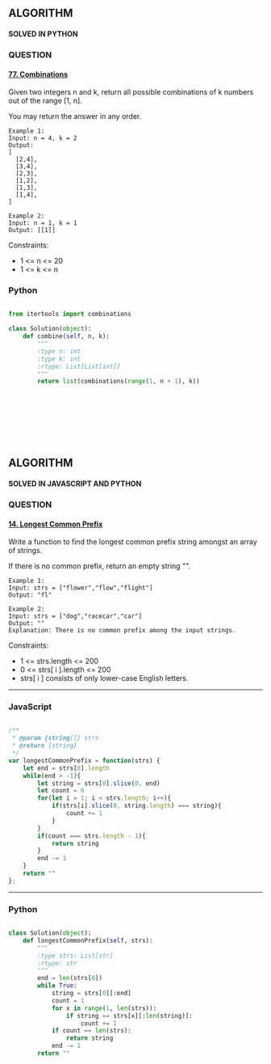 ## ALGORITHM

#### SOLVED IN PYTHON
### QUESTION

#### [77. Combinations](https://leetcode.com/problems/combinations/)

Given two integers n and k, return all possible combinations of k numbers out of the range [1, n].

You may return the answer in any order.



```
Example 1:
Input: n = 4, k = 2
Output:
[
  [2,4],
  [3,4],
  [2,3],
  [1,2],
  [1,3],
  [1,4],
]

Example 2:
Input: n = 1, k = 1
Output: [[1]]
```

Constraints:

* 1 <= n <= 20
* 1 <= k <= n


### Python

```py

from itertools import combinations

class Solution(object):
    def combine(self, n, k):
        """
        :type n: int
        :type k: int
        :rtype: List[List[int]]
        """
        return list(combinations(range(1, n + 1), k))
        
        
```
<br></br>
<br></br>

## ALGORITHM

#### SOLVED IN JAVASCRIPT AND PYTHON
### QUESTION

#### [14. Longest Common Prefix](https://leetcode.com/problems/longest-common-prefix/)

Write a function to find the longest common prefix string amongst an array of strings.

If there is no common prefix, return an empty string "".

```
Example 1:
Input: strs = ["flower","flow","flight"]
Output: "fl"

Example 2:
Input: strs = ["dog","racecar","car"]
Output: ""
Explanation: There is no common prefix among the input strings.
```

Constraints:

* 1 <= strs.length <= 200
* 0 <= strs[ i ].length <= 200
* strs[ i ] consists of only lower-case English letters.

-----

### JavaScript

```js

/**
 * @param {string[]} strs
 * @return {string}
 */
var longestCommonPrefix = function(strs) {
    let end = strs[0].length
    while(end > -1){
        let string = strs[0].slice(0, end)
        let count = 0
        for(let i = 1; i < strs.length; i++){
            if(strs[i].slice(0, string.length) === string){
                count += 1
            }
        }
        if(count === strs.length - 1){
            return string
        }
        end -= 1
    }
    return ""
};

```

-----

### Python

```py

class Solution(object):
    def longestCommonPrefix(self, strs):
        """
        :type strs: List[str]
        :rtype: str
        """
        end = len(strs[0])
        while True:
            string = strs[0][:end]
            count = 1
            for x in range(1, len(strs)):
                if string == strs[x][:len(string)]:
                    count += 1
            if count == len(strs):
                return string
            end -= 1
        return ""
        
```

